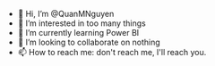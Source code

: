 - 👋 Hi, I’m @QuanMNguyen
- 👀 I’m interested in too many things
- 🌱 I’m currently learning Power BI
- 💞️ I’m looking to collaborate on nothing
- 📫 How to reach me: don't reach me, I'll reach you.

<!---
QuanMNguyen/QuanMNguyen is a ✨ special ✨ repository because its `README.md` (this file) appears on your GitHub profile.
You can click the Preview link to take a look at your changes.
--->
